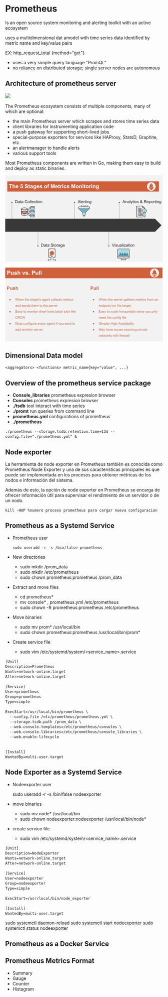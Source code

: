 # Prometheus

Is an open source system monitoring and alerting toolkit with an active ecosystem

uses a multidimensional dat amodel with time series data identified by metric name and key/value pairs

EX: http_request_total {method="get"}

- uses a very simple query language "PromQL"
- no reliance on distributed storage; single server nodes are autonomous

## Architecture of prometheus server

![](https://prometheus.io/assets/architecture.png)

The Prometheus ecosystem consists of multiple components, many of which are optional:

- the main Prometheus server which scrapes and stores time series data
- client libraries for instrumenting application code
- a push gateway for supporting short-lived jobs
- special-purpose exporters for services like HAProxy, StatsD, Graphite, etc.
- an alertmanager to handle alerts
- various support tools

Most Prometheus components are written in Go, making them easy to build and deploy as static binaries.

![](./Images/5stagesofmetricsmonitoring.png)

![](./Images/pushvspull.png)

## Dimensional Data model
```
<aggregators> <functions> metric_name{key="value", ...}

```

## Overview of the prometheus service package

- **Console_libraries** prometheus expresion browser
- **Consoles** prometheus expresion browser
- **./tsdb** tool interact with time series
- **./promt** run queries from command line
- **prometheus.yml** configurations of prometheus
- **./prometheus**

```
./prometheus --storage.tsdb.retention.time=13d --config.file="./prometheus.yml" &
```

## Node exporter

La herramienta de node exporter en Prometheus también es conocida como Prometheus Node Exporter y una de sus características principales es que puede ser implementada en los procesos para obtener métricas de los nodos e información del sistema.

Además de esto, la opción de node exporter en Prometheus se encarga de ofrecer información útil para supervisar el rendimiento de un servidor o de un nodo.

```
kill -HUP %numero proceso prometheus para cargar nueva configuracion
```

## Prometheus as a Systemd Service

- Prometheus user
    ```
    sudo useradd -r -s /bin/false prometheus
    ```

- New directories
    - sudo mkdir /prom_data
    - sudo mkdir /etc/prometheus
    - sudo chown prometheus:prometheus /prom_data
- Extract and move files
    - cd prometheus*
    - mv console* , prometheus.yml /etc/prometheus
    - sudo chown -R prometheus:prometheus /etc/prometheus
- Move binaries
    - sudo mv prom* /usr/local/bin
    - sudo chown prometheus:prometheus /usr/local/bin/prom* 
- Create service file
    - sudo vim /etc/systemd/system/<service_name>.service

```
[Unit]
Description=Prometheus
Wants=network-online.target
After=neteork-online.target

[Service]
User=prometheus
Group=prometheus
Type=simple

ExecStart=/usr/local/bin/prometheus \
  --config.file /etc/prometheus/prometheus.yml \
  --storage.tsdb.path /prom_data \
  --web.console.templates=/etc/prometheus/consoles \
  --web.console.libraries=/etc/prometheus/console_libraries \
  --web.enable-lifecycle


[Install]
WantedBy=multi-user.target

```

## Node Exporter as a Systemd Service

- Nodeexporter user

  sudo useradd -r -s /bin/false nodeexporter
- move binaries
    - sudo mv node* /usr/local/bin
    - sudo chown nodeexporter:nodeexporter /usr/local/bin/node*
- create service file
    - sudo vim /etc/systemd/system/\<service_name>.service

```
[Unit]
Description=NodeExporter
Wants=network-online.target
After=network-online.target

[Service]
User=nodeexporter
Group=nodeexporter
Type=simple

ExecStart=/usr/local/bin/node_exporter

[Install]
WantedBy=multi-user.target
```

sudo systemctl daemon-reload
sudo systemctl start nodeexporter
sudo systemctl status nodeexporter

## Prometheus as a Docker Service

## Prometheus Metrics Format

- Summary
- Gauge
- Counter
- Histagram